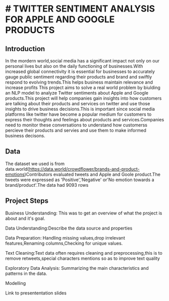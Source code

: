 # # TWITTER SENTIMENT ANALYSIS FOR APPLE AND GOOGLE PRODUCTS
## Introduction

In the mordern world,social media has a significant impact not only on our personal lives but also on the daily functioning of businesses.With increased global connectivity it is essential for businesses to accurately gauge public sentiment regarding their products and brand and swiftly respond to evolving trends.This helps business maintain relevance and increase profits
This project aims to solve a real world problem by biulding an NLP model to analyze Twitter sentiments about Apple and Google products.This project will help companies gain insights into how customers are talking about their products and services on twitter and use those insights to drive business decisions.This is important since social media platforms like twitter have become a popular medium for customers to express their thoughts and feelings about products and services.Companies need to monitor these conversations to understand how customerss percieve their products and servies and use them to make informed business decisons.

## Data 
The dataset we used is from data.world(https://data.world/crowdflower/brands-and-product-emotions)Contributors evaluated tweets and Apple and Goole product.The tweets were expressed as 'Positive','Negative' or'No emotion towards a brand/product'.The data had 9093 rows

## Project Steps
Business Understanding: This was to get an overview of what the project is about and it's goal.

Data Understanding:Describe the data source and properties

Data Preparation: Handling missing values,drop irrelevant features,Renaming columns,Checking for unique values.

Text Cleaning:Text data often requires cleaning and preprocessing,this is to remove retweets,special characters mentions so as to improve text quality

Exploratory Data Analysis: Summarizing the main characteristics and patterns in the data.

Modelling

Link to presententation slides
